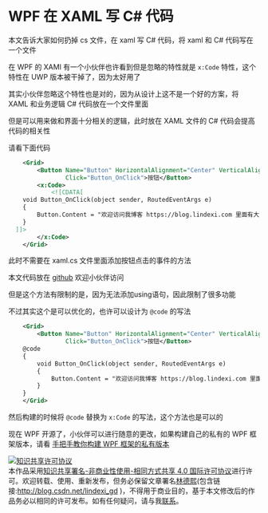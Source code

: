 
# WPF 在 XAML 写 C# 代码

本文告诉大家如何扔掉 cs 文件，在 xaml 写 C# 代码，将 xaml 和 C# 代码写在一个文件

<!--more-->


<!-- CreateTime:2020/8/14 17:09:49 -->

<!-- 发布 -->

在 WPF 的 XAMl 有一个小伙伴也许看到但是忽略的特性就是 `x:Code` 特性，这个特性在 UWP 版本被干掉了，因为太好用了

其实小伙伴忽略这个特性也是对的，因为从设计上这不是一个好的方案，将 XAML 和业务逻辑 C# 代码放在一个文件里面

但是可以用来做和界面十分相关的逻辑，此时放在 XAML 文件的 C# 代码会提高代码的相关性

请看下面代码

```xml
    <Grid>
        <Button Name="Button" HorizontalAlignment="Center" VerticalAlignment="Center"
                Click="Button_OnClick">按钮</Button>
        <x:Code>
            <![CDATA[
    void Button_OnClick(object sender, RoutedEventArgs e)
    {
        Button.Content = "欢迎访问我博客 https://blog.lindexi.com 里面有大量 UWP WPF 博客";
    }
  ]]>
        </x:Code>
    </Grid>
```

此时不需要在 xaml.cs 文件里面添加按钮点击的事件的方法

本文代码放在 [github](https://github.com/lindexi/lindexi_gd/tree/e0643fc53fa07b404bbb3da8aeae5ff02ef8a3c8/JabalcheargelberechelFawhairharkere ) 欢迎小伙伴访问

但是这个方法有限制的是，因为无法添加using语句，因此限制了很多功能

不过其实这个是可以优化的，也许可以设计为 `@code` 的写法

```xml
    <Grid>
        <Button Name="Button" HorizontalAlignment="Center" VerticalAlignment="Center"
                Click="Button_OnClick">按钮</Button>
    @code
    {
        void Button_OnClick(object sender, RoutedEventArgs e)
        {
            Button.Content = "欢迎访问我博客 https://blog.lindexi.com 里面有大量 UWP WPF 博客";
        }
    }
    </Grid>
```

然后构建的时候将 `@code` 替换为 `x:Code` 的写法，这个方法也是可以的

现在 WPF 开源了，小伙伴可以进行随意的更改，如果构建自己的私有的 WPF 框架版本，请看 [手把手教你构建 WPF 框架的私有版本](https://blog.lindexi.com/post/%E6%89%8B%E6%8A%8A%E6%89%8B%E6%95%99%E4%BD%A0%E6%9E%84%E5%BB%BA-WPF-%E6%A1%86%E6%9E%B6%E7%9A%84%E7%A7%81%E6%9C%89%E7%89%88%E6%9C%AC.html)





<a rel="license" href="http://creativecommons.org/licenses/by-nc-sa/4.0/"><img alt="知识共享许可协议" style="border-width:0" src="https://licensebuttons.net/l/by-nc-sa/4.0/88x31.png" /></a><br />本作品采用<a rel="license" href="http://creativecommons.org/licenses/by-nc-sa/4.0/">知识共享署名-非商业性使用-相同方式共享 4.0 国际许可协议</a>进行许可。欢迎转载、使用、重新发布，但务必保留文章署名[林德熙](http://blog.csdn.net/lindexi_gd)(包含链接:http://blog.csdn.net/lindexi_gd )，不得用于商业目的，基于本文修改后的作品务必以相同的许可发布。如有任何疑问，请与我[联系](mailto:lindexi_gd@163.com)。